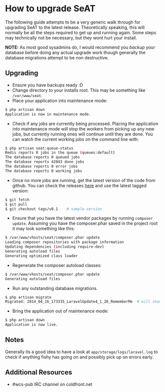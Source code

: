 # How to upgrade SeAT

The following guide attempts to be a very generic walk through for upgrading SeAT to the latest release. Theoretically speaking, this will normally be all the steps required to get up and running again. Some steps may technically not be necessary, but they wont hurt your install.

**NOTE:** As most good sysadmins do, I would recommend you *backup* your database before doing any actual upgrade work though generally the database migrations attempt to be non destructive.

## Upgrading

* Ensure you have backups ready :D
* Change directory to your installs root. This may be something like `/var/www/seat`.
* Place your application into maintenance mode:

```bash
$ php artisan down
Application is now in maintenance mode.
```
* Check if any jobs are currently being processed. Placing the application into maintenance mode will stop the workers from picking up any new jobs, but currently running ones will continue until they are done. You can watch the current working jobs on the command line with:

```bash
$ php artisan seat:queue-status
Redis reports 0 jobs in the queue (queues:default)
The database reports 0 queued jobs
The database reports 42043 done jobs
The database reports 0 error jobs
The database reports 0 working jobs
```

* Once no more jobs are running, get the latest version of the code from github. You can check the releases [here](https://github.com/eve-seat/seat/tags) and use the latest tagged version:

```bash
$ git fetch
$ git pull
$ git checkout tags/v0.1    # sample version
```
* Ensure that you have the latest vendor packages by running `composer update`. Assuming you have the composer.phar saved in the project root it may look something like this:

```bash
$ /var/www/vhosts/seat/composer.phar update
Loading composer repositories with package information
Updating dependencies (including require-dev)
Generating autoload files
Generating optimized class loader
```

* Regenerate the composer autoload classes:

```bash
$ /var/www/vhosts/seat/composer.phar update
Generating autoload files
```

* Run any outstanding database migrations.

```bash
$ php artisan migrate
Migrated: 2014_04_16_173335_LaravelUpdate4_1_26_RememberMe  # will show 'Nothing to migrate.' if nothing is outstanding
```

* Bring the application out of maintenance mode:

```bash
$ php artisan down
Application is now live.
```

## Notes
Generally its a good idea to have a look at `app/storage/logs/laravel.log` to check if anything fishy has going on and possibly pick up on errors early.

## Additional Resources

* #wcs-pub IRC channel on coldfront.net
